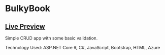 # BulkyBook

## [Live Preview](https://bulkybookweb-ath.azurewebsites.net/Category)

Simple CRUD app with some basic validation.

Technology Used: ASP.NET Core 6, C#, JavaScript, Bootstrap, HTML, Azure
